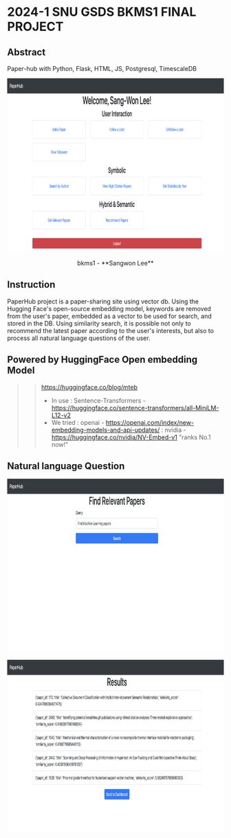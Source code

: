 # 2024-1 SNU GSDS BKMS1 FINAL PROJECT

## Abstract
Paper-hub 
with Python, Flask, HTML, JS, Postgresql, TimescaleDB

<div align="center">
<img src=examples/dashboard.png width="640" height="400"/> <br> <br>
<div align="center">bkms1 - **Sangwon Lee**</div>
</div>

## Instruction
<!-- prettier-ignore -->
PaperHub project is a paper-sharing site using vector db. Using the Hugging Face's open-source embedding model, keywords are removed from the user's paper, embedded as a vector to be used for search, and stored in the DB. Using similarity search, it is possible not only to recommend the latest paper according to the user's interests, but also to process all natural language questions of the user.

## Powered by HuggingFace Open embedding Model
>> https://huggingface.co/blog/mteb 
>>  * In use : Sentence-Transformers - https://huggingface.co/sentence-transformers/all-MiniLM-L12-v2
>>  * We tried : openai - https://openai.com/index/new-embedding-models-and-api-updates/
>>             : nvidia - https://huggingface.co/nvidia/NV-Embed-v1  "ranks No.1 now!"

## Natural language Question
<div align="center">
<img src='examples/find paper with nl question.png' width="640" height="400"/> <br> <br>
</div>
<div align="center">
<img src='examples/nlq result.png' width="640" height="400"/> <br> <br>
</div>
